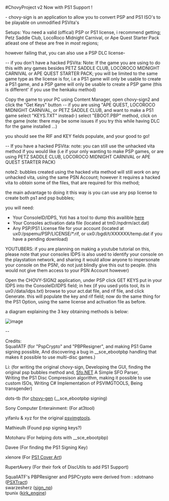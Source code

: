 #ChovyProject v2
Now with PS1 Support !

\- chovy-sign is an application to allow you to convert PSP and PS1 ISO's to be playable on unmodified PSVita's

Setups:
You need a valid (offical) PSP or PS1 license,
i recommend getting; Petz Saddle Club, LocoRoco Midnight Carnival, or Ape Quest Starter Pack
atleast one of these are free in *most* regions; 

however failing that, you can also use a PSP DLC license- 

-- if you don't have a hacked PSVita:
Note: If the game you are using to do this with any games besides PETZ SADDLE CLUB, LOCOROCO MIDNIGHT CARNIVAL or APE QUEST STARTER PACK; 
you will be limited to the same game type as the license is for,
i.e a PS1 game will only be usable to create a PS1 game,
and a PSP game will only be usable to create a PSP game
(this is different' if you use the henkaku method)

Copy the game to your PC using Content Manager,
open chovy-sign2 and click the "Get Keys" button
 -- if you are using "APE QUEST, LOCOROCO MIDNIGHT CARNIVAL, or PETZ SADDLE CLUB, and want to make a PS1 game select "KEYS.TXT" instead-)
select "EBOOT.PBP" method, click on the game
(note: there may be some issues if you try this while having DLC for the game installed ...)

you should see the RIF and KEY fields populate, and your good to go!

-- If you have a hacked PSVita:
note: you can still use the unhacked vita method if you would like 
(i.e if your only wanting to make PSP games, or are using PETZ SADDLE CLUB, LOCOROCO MIDNIGHT CARNIVAL or APE QUEST STARTER PACK)

note2: bubbles created using the hacked vita method will still *work* on any unhacked vita, 
using the same PSN Account; however it requires a hacked vita to *obtain* some of the files, 
that are required for this method;

the main advantage to doing it this way is you can use any psp license to create both ps1 and psp bubbles;

you will need: 
- Your ConsoleID/IDPS, Yoti has a tool to dump this availible [here](https://github.com/Yoti/psv_idpsdump/releases/)
- Your Consoles activation data file (located at tm0:/npdrm/act.dat)
- Any PSP/PS1 License file for your account (located at ux0:/pspemu/PSP/LICENSE/*.rif, or ux0:/bgdl/t/XXXXXX/temp.dat if you have a pending download)

YOUTUBERS: if you are planning on making a youtube tutorial on this, please note that your consoles IDPS is
also used to identify your console on the playstation network,
and sharing it would allow anyone to impersonate your console on the PSN!,
do not just blindly give this out to people.
(this would not give them access to your PSN Account however)

Open the CHOVY-SIGN2 application, under PSP click GET KEYS
put in your IDPS into the ConsoleID/IDPS field; in hex (if you used yotis tool, its in ux0:/data/idps.txt) 
browse to your act.dat file, and rif file, and click Generate.
this will populate the key and rif field; 
now do the same thing for the PS1 Option, using the same license and activation file as before.



a diagram explaining the 3 key obtaining methods is below:

![image](https://silica.codes/SilicaAndPina/chovy-sign/raw/branch/master/Methods.png)

-- 


Credits:    
SquallATF (for "PspCrypto" and "PBPResigner", and making PS1 Game signing possible,
And discovering a bug in \_\_sce_ebootpbp handling that makes it possible to use multi-disc games.)

Li: (for writing the original chovy-sign,
Developing the GUI, finding the original psp bubbles method and,
[Sfo.NET](https://github.com/KuromeSan/Sfo.NET/blob/master/README.md) A Simple SFO Parser,             
Writing the PS1 Disc Compresison algorithm, making it possible to use custom ISOs,
Writing C# Implementation of PSVIMGTOOLS,
Being transgender)

				
dots-tb (for [chovy-gen](https://github.com/dots-tb/chovy-gen) (\_\_sce_ebootpbp signing)         

Sony Computer Enterainment: (For at3tool)

yifanlu & xyz for the original [psvimgtools](https://github.com/yifanlu/psvimgtools). 

Mathieulh (Found psp signing keys?)            

Motoharu (For helping dots with \_\_sce_ebootpbp)                 

Davee (For finding the PS1 Signing Key)

xlenore (For [PS1 Cover Art](https://github.com/xlenore/psx-covers))              

RupertAvery (For their fork of DiscUtils to add PS1 Support)  


SquallATF's PBPResigner and PSPCrypto were derived from :
xdotnano ([PSXTract](https://github.com/xdotnano/PSXtract))             
swarzesherz ([sign_np](https://github.com/swarzesherz/sign_np))             
tpunix ([kirk_engine](https://github.com/tpunix/kirk_engine))             
	